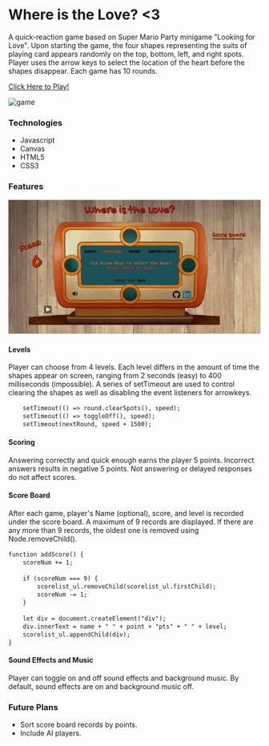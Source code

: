 # Where is the Love? <3

A quick-reaction game based on Super Mario Party minigame "Looking for Love". Upon starting the game, the four shapes representing the suits of playing card appears randomly on the top, bottom, left, and right spots. Player uses the arrow keys to select the location of the heart before the shapes disappear. Each game has 10 rounds.

[Click Here to Play!](https://hiuhin.github.io/WhereIsTheLove/)

![game](assets/gifs/game.gif)

### Technologies
* Javascript
* Canvas
* HTML5
* CSS3

### Features

![level](assets/gifs/levels.gif)

#### Levels
Player can choose from 4 levels. Each level differs in the amount of time the shapes appear on screen, ranging from 2 seconds (easy) to 400 milliseconds (impossible). A series of setTimeout are used to control clearing the shapes as well as disabling the event listeners for arrowkeys.

```
    setTimeout(() => round.clearSpots(), speed);
    setTimeout(() => toggleOff(), speed);
    setTimeout(nextRound, speed + 1500); 

```


#### Scoring
Answering correctly and quick enough earns the player 5 points. Incorrect answers results in negative 5 points. Not answering or delayed responses do not affect scores.

#### Score Board 
After each game, player's Name (optional), score, and level is recorded under the score board. A maximum of 9 records are displayed. If there are any more than 9 records, the oldest one is removed using Node.removeChild().

``` 
function addScore() {
    scoreNum += 1;

    if (scoreNum === 9) {
        scorelist_ul.removeChild(scorelist_ul.firstChild);
        scoreNum -= 1;
    }

    let div = document.createElement("div");
    div.innerText = name + " " + point + "pts" + " " + level;
    scorelist_ul.appendChild(div);
}
```

#### Sound Effects and Music

Player can toggle on and off sound effects and background music. By default, sound effects are on and background music off.

### Future Plans

* Sort score board records by points.
* Include AI players.